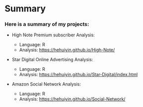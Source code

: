 # Summary

### Here is a summary of my projects:

* High Note Premium subscriber Analysis:
  + Language: R
  + Analysis: https://hehuiyin.github.io/High-Note/

* Star Digital Online Advertising Analysis:
  + Language: R
  + Analysis: https://hehuiyin.github.io/Star-Digital/index.html

* Amazon Social Network Analysis:
  + Language: R
  + Analysis: https://hehuiyin.github.io/Social-Network/
